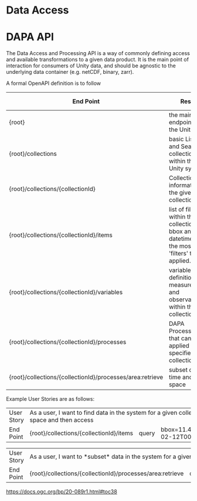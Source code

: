 # Data Access


# DAPA API

The Data Access and Processing API is a way of commonly defining access and available transformations to a given data product. It is the main point of interaction for consumers of Unity data, and should be agnostic to the underlying data container (e.g. netCDF, binary, zarr).

A formal OpenAPI definition is to follow

| End Point | Result | Implementing Service Area |
| ----------- | ----------- | ----|
| {root}| the main endpoint for the Unity API | Unknown |
| {root}/collections | basic Listing and Search for collections within the Unity system | U-DS |
| {root}/collections/{collectionId} | Collection information for the given collection | U-DS |
| {root}/collections/{collectionId}/items | list of files within the collection, bbox and datetime are the most likely 'filters' to be applied. |  U-DS |
| {root}/collections/{collectionId}/variables | variable definitions for measurements and observations within the collection | U-DS |
| {root}/collections/{collectionId}/processes | DAPA Processes that can be applied to the specified collection | U-AS |
| {root}/collections/{collectionId}/processes/area:retrieve | subset data by time and space | U-AS |

Example User Stories are as follows:

<table>
    <tr>
        <td>User Story</td>
        <td colspan="3">As a user, I want to find data in the system for a given collection that covers a specific time and space and then access</td>
    </tr>
    <tr>
        <td>End Point</td>
        <td>{root}/collections/{collectionId}/items</td>
        <td>query</td>
        <td>bbox=11.49,48.05,11.66,48.22&datetime=2018-02-12T00&#58;00&#58;00Z/2018-03-18T12&#58;31&#58;12Z</td>
    </tr>
</table>

<table>
    <tr>
        <td>User Story</td>
        <td colspan="3">As a user, I want to *subset* data in the system for a given collection that covers a specific time and space</td>
    </tr>
    <tr>
        <td>End Point</td>
        <td>{root}/collections/{collectionId}/processes/area:retrieve</td>
        <td>query</td>
        <td>bbox=11.49,48.05,11.66,48.22&datetime=2018-02-12T00&#58;00&#58;00Z/2018-03-18T12&#58;31&#58;12Z</td>
    </tr>
</table>


https://docs.ogc.org/bp/20-089r1.html#toc38
